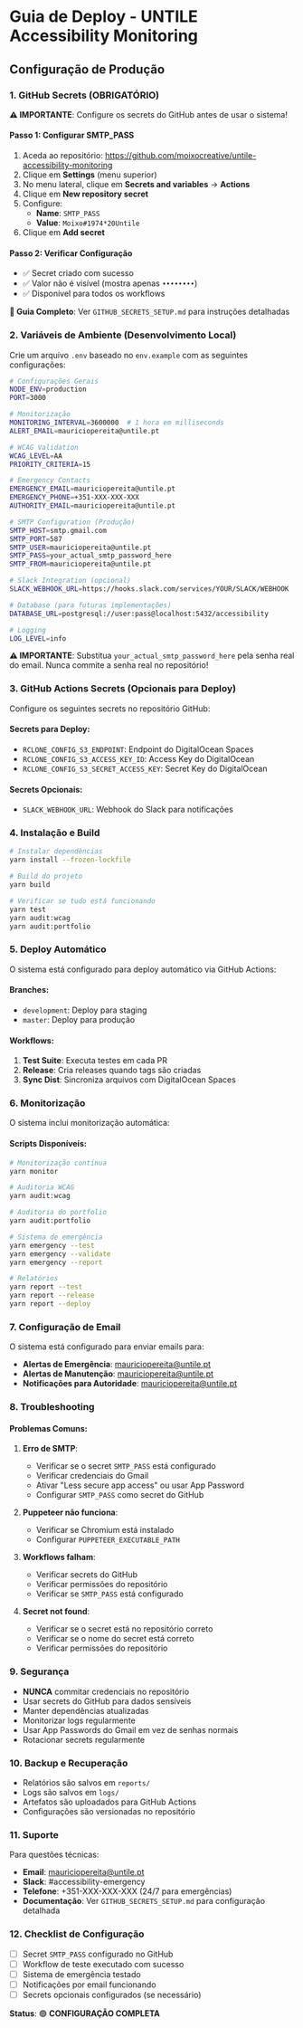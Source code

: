 # Guia de Deploy - UNTILE Accessibility Monitoring

## Configuração de Produção

### 1. GitHub Secrets (OBRIGATÓRIO)

**⚠️ IMPORTANTE**: Configure os secrets do GitHub antes de usar o sistema!

#### Passo 1: Configurar SMTP_PASS
1. Aceda ao repositório: https://github.com/moixocreative/untile-accessibility-monitoring
2. Clique em **Settings** (menu superior)
3. No menu lateral, clique em **Secrets and variables** → **Actions**
4. Clique em **New repository secret**
5. Configure:
   - **Name**: `SMTP_PASS`
   - **Value**: `Moixo#1974*20Untile`
6. Clique em **Add secret**

#### Passo 2: Verificar Configuração
- ✅ Secret criado com sucesso
- ✅ Valor não é visível (mostra apenas `••••••••`)
- ✅ Disponível para todos os workflows

**📖 Guia Completo**: Ver `GITHUB_SECRETS_SETUP.md` para instruções detalhadas

### 2. Variáveis de Ambiente (Desenvolvimento Local)

Crie um arquivo `.env` baseado no `env.example` com as seguintes configurações:

```bash
# Configurações Gerais
NODE_ENV=production
PORT=3000

# Monitorização
MONITORING_INTERVAL=3600000  # 1 hora em milliseconds
ALERT_EMAIL=mauriciopereita@untile.pt

# WCAG Validation
WCAG_LEVEL=AA
PRIORITY_CRITERIA=15

# Emergency Contacts
EMERGENCY_EMAIL=mauriciopereita@untile.pt
EMERGENCY_PHONE=+351-XXX-XXX-XXX
AUTHORITY_EMAIL=mauriciopereita@untile.pt

# SMTP Configuration (Produção)
SMTP_HOST=smtp.gmail.com
SMTP_PORT=587
SMTP_USER=mauriciopereita@untile.pt
SMTP_PASS=your_actual_smtp_password_here
SMTP_FROM=mauriciopereita@untile.pt

# Slack Integration (opcional)
SLACK_WEBHOOK_URL=https://hooks.slack.com/services/YOUR/SLACK/WEBHOOK

# Database (para futuras implementações)
DATABASE_URL=postgresql://user:pass@localhost:5432/accessibility

# Logging
LOG_LEVEL=info
```

**⚠️ IMPORTANTE**: Substitua `your_actual_smtp_password_here` pela senha real do email. Nunca commite a senha real no repositório!

### 3. GitHub Actions Secrets (Opcionais para Deploy)

Configure os seguintes secrets no repositório GitHub:

#### Secrets para Deploy:
- `RCLONE_CONFIG_S3_ENDPOINT`: Endpoint do DigitalOcean Spaces
- `RCLONE_CONFIG_S3_ACCESS_KEY_ID`: Access Key do DigitalOcean
- `RCLONE_CONFIG_S3_SECRET_ACCESS_KEY`: Secret Key do DigitalOcean

#### Secrets Opcionais:
- `SLACK_WEBHOOK_URL`: Webhook do Slack para notificações

### 4. Instalação e Build

```bash
# Instalar dependências
yarn install --frozen-lockfile

# Build do projeto
yarn build

# Verificar se tudo está funcionando
yarn test
yarn audit:wcag
yarn audit:portfolio
```

### 5. Deploy Automático

O sistema está configurado para deploy automático via GitHub Actions:

#### Branches:
- `development`: Deploy para staging
- `master`: Deploy para produção

#### Workflows:
1. **Test Suite**: Executa testes em cada PR
2. **Release**: Cria releases quando tags são criadas
3. **Sync Dist**: Sincroniza arquivos com DigitalOcean Spaces

### 6. Monitorização

O sistema inclui monitorização automática:

#### Scripts Disponíveis:
```bash
# Monitorização contínua
yarn monitor

# Auditoria WCAG
yarn audit:wcag

# Auditoria do portfolio
yarn audit:portfolio

# Sistema de emergência
yarn emergency --test
yarn emergency --validate
yarn emergency --report

# Relatórios
yarn report --test
yarn report --release
yarn report --deploy
```

### 7. Configuração de Email

O sistema está configurado para enviar emails para:
- **Alertas de Emergência**: mauriciopereita@untile.pt
- **Alertas de Manutenção**: mauriciopereita@untile.pt
- **Notificações para Autoridade**: mauriciopereita@untile.pt

### 8. Troubleshooting

#### Problemas Comuns:

1. **Erro de SMTP**:
   - Verificar se o secret `SMTP_PASS` está configurado
   - Verificar credenciais do Gmail
   - Ativar "Less secure app access" ou usar App Password
   - Configurar `SMTP_PASS` como secret do GitHub

2. **Puppeteer não funciona**:
   - Verificar se Chromium está instalado
   - Configurar `PUPPETEER_EXECUTABLE_PATH`

3. **Workflows falham**:
   - Verificar secrets do GitHub
   - Verificar permissões do repositório
   - Verificar se `SMTP_PASS` está configurado

4. **Secret not found**:
   - Verificar se o secret está no repositório correto
   - Verificar se o nome do secret está correto
   - Verificar permissões do repositório

### 9. Segurança

- **NUNCA** commitar credenciais no repositório
- Usar secrets do GitHub para dados sensíveis
- Manter dependências atualizadas
- Monitorizar logs regularmente
- Usar App Passwords do Gmail em vez de senhas normais
- Rotacionar secrets regularmente

### 10. Backup e Recuperação

- Relatórios são salvos em `reports/`
- Logs são salvos em `logs/`
- Artefatos são uploadados para GitHub Actions
- Configurações são versionadas no repositório

### 11. Suporte

Para questões técnicas:
- **Email**: mauriciopereita@untile.pt
- **Slack**: #accessibility-emergency
- **Telefone**: +351-XXX-XXX-XXX (24/7 para emergências)
- **Documentação**: Ver `GITHUB_SECRETS_SETUP.md` para configuração detalhada

### 12. Checklist de Configuração

- [ ] Secret `SMTP_PASS` configurado no GitHub
- [ ] Workflow de teste executado com sucesso
- [ ] Sistema de emergência testado
- [ ] Notificações por email funcionando
- [ ] Secrets opcionais configurados (se necessário)

**Status**: 🟢 **CONFIGURAÇÃO COMPLETA** 